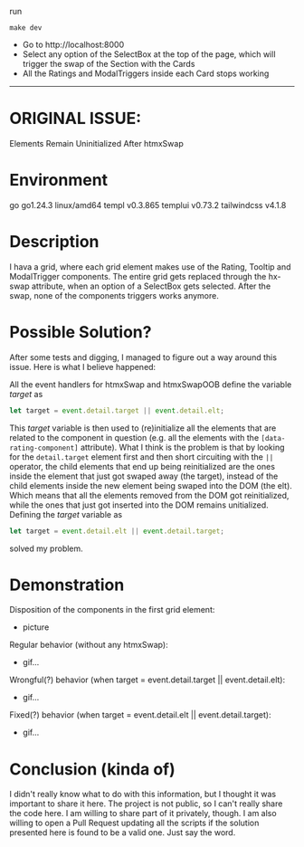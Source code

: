 run
```
make dev
```
- Go to http://localhost:8000
- Select any option of the SelectBox at the top of the page, which will trigger the swap of the Section with the Cards
- All the Ratings and ModalTriggers inside each Card stops working

--- 
# ORIGINAL ISSUE:

Elements Remain Uninitialized After htmxSwap

# Environment
go          go1.24.3 linux/amd64
templ       v0.3.865
templui     v0.73.2
tailwindcss v4.1.8

# Description
I hava a grid, where each grid element makes use of the Rating, Tooltip and ModalTrigger
components. 
The entire grid gets replaced through the hx-swap attribute, 
when an option of a SelectBox gets selected.
After the swap, none of the components triggers works anymore.

# Possible Solution?
After some tests and digging, I managed to figure out a way around this issue.
Here is what I believe happened:

All the event handlers for htmxSwap and htmxSwapOOB define the variable _target_
as 
```js
let target = event.detail.target || event.detail.elt;
```
This _target_ variable is then used to (re)initialize all the elements that
are related to the component in question (e.g. all the elements with the
`[data-rating-component]` attribute).
What I think is the problem is that by looking for the `detail.target` element 
first and then short circuiting with the `||` operator, the child elements that
end up being reinitialized are the ones inside the element that just got
swaped away (the target), instead of the child elements inside the new element 
being swaped into the DOM (the elt). 
Which means that all the elements removed from the DOM got
reinitialized, while the ones that just got inserted into the DOM
remains unitialized.
Defining the _target_ variable as
```js
let target = event.detail.elt || event.detail.target;
```
solved my problem.


# Demonstration

Disposition of the components in the first grid element:
- picture 

Regular behavior (without any htmxSwap):
- gif...

Wrongful(?) behavior (when target = event.detail.target || event.detail.elt):
- gif...

Fixed(?) behavior (when target = event.detail.elt || event.detail.target):
- gif...

# Conclusion (kinda of)
I didn't really know what to do with this information, but I thought it was important to share it here.
The project is not public, so I can't really share the code here. 
I am willing to share part of it privately, though.
I am also willing to open a Pull Request updating all the scripts 
if the solution presented here is found to be a valid one. Just say the word.
